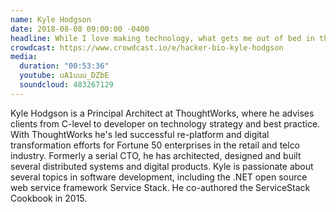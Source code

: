 ```yaml
---
name: Kyle Hodgson
date: 2018-08-08 09:00:00 -0400
headline: While I love making technology, what gets me out of bed in the morning is helping people accomplish ambitious goals.
crowdcast: https://www.crowdcast.io/e/hacker-bio-kyle-hodgson
media:
  duration: "00:53:36"
  youtube: uA1uuu_DZbE
  soundcloud: 483267129
---
```


Kyle Hodgson is a Principal Architect at ThoughtWorks, where he advises clients from C-level to developer on technology strategy and best practice. With ThoughtWorks he's led successful re-platform and digital transformation efforts for Fortune 50 enterprises in the retail and telco industry. Formerly a serial CTO, he has architected, designed and built several distributed systems and digital products. Kyle is passionate about several topics in software development, including the .NET open source web service framework Service Stack. He co-authored the ServiceStack Cookbook in 2015.
